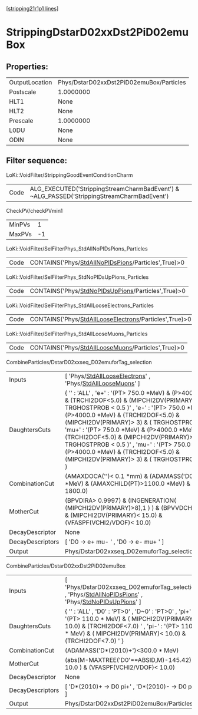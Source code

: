 [[stripping21r1p1 lines]](./stripping21r1p1-index)

# StrippingDstarD02xxDst2PiD02emuBox

## Properties:

|                |                                          |
|----------------|------------------------------------------|
| OutputLocation | Phys/DstarD02xxDst2PiD02emuBox/Particles |
| Postscale      | 1.0000000                                |
| HLT1           | None                                     |
| HLT2           | None                                     |
| Prescale       | 1.0000000                                |
| L0DU           | None                                     |
| ODIN           | None                                     |

## Filter sequence:

LoKi::VoidFilter/StrippingGoodEventConditionCharm

|      |                                                                                            |
|------|--------------------------------------------------------------------------------------------|
| Code | ALG_EXECUTED('StrippingStreamCharmBadEvent') & ~ALG_PASSED('StrippingStreamCharmBadEvent') |

CheckPV/checkPVmin1

|        |     |
|--------|-----|
| MinPVs | 1   |
| MaxPVs | -1  |

LoKi::VoidFilter/SelFilterPhys_StdAllNoPIDsPions_Particles

|      |                                                                                                             |
|------|-------------------------------------------------------------------------------------------------------------|
| Code | CONTAINS('Phys/[StdAllNoPIDsPions](./stripping21r1p1-commonparticles-stdallnopidspions)/Particles',True)\>0 |

LoKi::VoidFilter/SelFilterPhys_StdNoPIDsUpPions_Particles

|      |                                                                                                           |
|------|-----------------------------------------------------------------------------------------------------------|
| Code | CONTAINS('Phys/[StdNoPIDsUpPions](./stripping21r1p1-commonparticles-stdnopidsuppions)/Particles',True)\>0 |

LoKi::VoidFilter/SelFilterPhys_StdAllLooseElectrons_Particles

|      |                                                                                                                   |
|------|-------------------------------------------------------------------------------------------------------------------|
| Code | CONTAINS('Phys/[StdAllLooseElectrons](./stripping21r1p1-commonparticles-stdalllooseelectrons)/Particles',True)\>0 |

LoKi::VoidFilter/SelFilterPhys_StdAllLooseMuons_Particles

|      |                                                                                                           |
|------|-----------------------------------------------------------------------------------------------------------|
| Code | CONTAINS('Phys/[StdAllLooseMuons](./stripping21r1p1-commonparticles-stdallloosemuons)/Particles',True)\>0 |

CombineParticles/DstarD02xxseq_D02emuforTag_selection

|                  |                                                                                                                                                                                                                                                                                                                                                                                                                                                                                                                      |
|------------------|----------------------------------------------------------------------------------------------------------------------------------------------------------------------------------------------------------------------------------------------------------------------------------------------------------------------------------------------------------------------------------------------------------------------------------------------------------------------------------------------------------------------|
| Inputs           | [ 'Phys/[StdAllLooseElectrons](./stripping21r1p1-commonparticles-stdalllooseelectrons)' , 'Phys/[StdAllLooseMuons](./stripping21r1p1-commonparticles-stdallloosemuons)' ]                                                                                                                                                                                                                                                                                                                                          |
| DaughtersCuts    | { '' : 'ALL' , 'e+' : '(PT\> 750.0 \*MeV) & (P\>4000.0 \*MeV) & (TRCHI2DOF\<5.0) & (MIPCHI2DV(PRIMARY)\> 3) & ( TRGHOSTPROB \< 0.5 )' , 'e-' : '(PT\> 750.0 \*MeV) & (P\>4000.0 \*MeV) & (TRCHI2DOF\<5.0) & (MIPCHI2DV(PRIMARY)\> 3) & ( TRGHOSTPROB \< 0.5 )' , 'mu+' : '(PT\> 750.0 \*MeV) & (P\>4000.0 \*MeV) & (TRCHI2DOF\<5.0) & (MIPCHI2DV(PRIMARY)\> 3) & ( TRGHOSTPROB \< 0.5 )' , 'mu-' : '(PT\> 750.0 \*MeV) & (P\>4000.0 \*MeV) & (TRCHI2DOF\<5.0) & (MIPCHI2DV(PRIMARY)\> 3) & ( TRGHOSTPROB \< 0.5 )' } |
| CombinationCut   | (AMAXDOCA('')\< 0.1 \*mm) & (ADAMASS('D0')\< 300 \*MeV) & (AMAXCHILD(PT)\>1100.0 \*MeV) & (APT\> 1800.0)                                                                                                                                                                                                                                                                                                                                                                                                             |
| MotherCut        | (BPVDIRA\> 0.9997) & (INGENERATION( (MIPCHI2DV(PRIMARY)\>8),1 ) ) & (BPVVDCHI2\> 20.0) & (MIPCHI2DV(PRIMARY)\< 15.0) & (VFASPF(VCHI2/VDOF)\< 10.0)                                                                                                                                                                                                                                                                                                                                                                   |
| DecayDescriptor  | None                                                                                                                                                                                                                                                                                                                                                                                                                                                                                                                 |
| DecayDescriptors | [ 'D0 -\> e+ mu- ' , 'D0 -\> e- mu+ ' ]                                                                                                                                                                                                                                                                                                                                                                                                                                                                            |
| Output           | Phys/DstarD02xxseq_D02emuforTag_selection/Particles                                                                                                                                                                                                                                                                                                                                                                                                                                                                  |

CombineParticles/DstarD02xxDst2PiD02emuBox

|                  |                                                                                                                                                                                                                         |
|------------------|-------------------------------------------------------------------------------------------------------------------------------------------------------------------------------------------------------------------------|
| Inputs           | [ 'Phys/DstarD02xxseq_D02emuforTag_selection' , 'Phys/[StdAllNoPIDsPions](./stripping21r1p1-commonparticles-stdallnopidspions)' , 'Phys/[StdNoPIDsUpPions](./stripping21r1p1-commonparticles-stdnopidsuppions)' ]     |
| DaughtersCuts    | { '' : 'ALL' , 'D0' : 'PT\>0' , 'D~0' : 'PT\>0' , 'pi+' : '(PT\> 110.0 \* MeV) & ( MIPCHI2DV(PRIMARY)\< 10.0) & (TRCHI2DOF\<7.0) ' , 'pi-' : '(PT\> 110.0 \* MeV) & ( MIPCHI2DV(PRIMARY)\< 10.0) & (TRCHI2DOF\<7.0) ' } |
| CombinationCut   | (ADAMASS('D\*(2010)+')\<300.0 \* MeV)                                                                                                                                                                                   |
| MotherCut        | (abs(M-MAXTREE('D0'==ABSID,M)-145.42) \< 10.0 ) & (VFASPF(VCHI2/VDOF)\< 10.0)                                                                                                                                           |
| DecayDescriptor  | None                                                                                                                                                                                                                    |
| DecayDescriptors | [ 'D\*(2010)+ -\> D0 pi+' , 'D\*(2010)- -\> D0 pi-' ]                                                                                                                                                                 |
| Output           | Phys/DstarD02xxDst2PiD02emuBox/Particles                                                                                                                                                                                |
